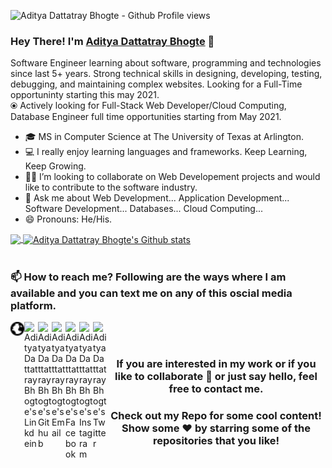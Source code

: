<p align="left"> <img src="https://komarev.com/ghpvc/?username=Abhogte&label=Views&color=blue&style=plastic" alt="Aditya Dattatray Bhogte - Github Profile views" /> </p>

### Hey There! I'm [Aditya Dattatray Bhogte](https://aditya-bhogte.netlify.app/) 👋
Software Engineer learning about software, programming and technologies since last 5+ years. Strong technical skills in designing, developing, testing, debugging, and maintaining complex websites. Looking for a Full-Time opportuninty starting this may 2021.
<br/>
⦿ Actively looking for Full-Stack Web Developer/Cloud Computing, Database Engineer full time opportunities starting from May 2021.

- 🎓 MS in Computer Science at The University of Texas at Arlington.
- 💻 I really enjoy learning languages and frameworks. Keep Learning, Keep Growing. 
- 🤝🏼 I’m looking to collaborate on Web Developement projects and would like to contribute to the software industry.
- 💬 Ask me about Web Development... Application Development... Software Development... Databases... Cloud Computing...
- 😄 Pronouns: He/His.

<a href="https://github.com/Abhogte">
  <img align="center" src="https://github-readme-stats.vercel.app/api/top-langs/?username=Abhogte&theme=light&hide_langs_below=1&layout=compact&langs_count=8" />
</a>
<a href="https://github.com/Abhogte">
 <img align="center" src="https://github-readme-stats.vercel.app/api?username=Abhogte&show_icons=true&theme=light&hide=contribs,prs" alt="Aditya Dattatray Bhogte's Github stats"/>
</a>
<br/>
<br/>

### 📫 How to reach me? Following are the ways where I am available and you can text me on any of this oscial media platform.
<a href="https://aditya-bhogte.netlify.app/" target="_blank"><img align="left" alt="Aditya Dattatray Bhogte's Linkdein" width="22px"                          src="https://raw.githubusercontent.com/iconic/open-iconic/master/svg/globe.svg" /></a>
<a href="https://www.linkedin.com/in/adityabhogte/" target="_blank"><img align="left" alt="Aditya Dattatray Bhogte's Linkdein" width="22px"                          src="https://cdn.jsdelivr.net/npm/simple-icons@v3/icons/linkedin.svg" /></a>
<a href="https://github.com/Abhogte" target="_blank"><img align="left" alt="Aditya Dattatray Bhogte's Github" width="22px" src="https://cdn.jsdelivr.net/npm/simple-icons@v3/icons/github.svg" /></a>
<a href="mailto:abhogte@gmail.com" target="_blank" >
  <img align="left" alt="Aditya Dattatray Bhogte's Email" width="22px" src="https://cdn.jsdelivr.net/npm/simple-icons@3.13.0/icons/gmail.svg" />
</a>
<a href="https://www.facebook.com/aditya.bhogte/" target="_blank" >
  <img align="left" alt="Aditya Dattatray Bhogte's Facebook" width="22px" src="https://cdn.jsdelivr.net/npm/simple-icons@v3/icons/facebook.svg" />
</a>
<a href="https://www.instagram.com/adityabhogte/" target="_blank">
  <img align="left" alt="Aditya Dattatray Bhogte's Instagram" width="22px" src="https://cdn.jsdelivr.net/npm/simple-icons@v3/icons/instagram.svg" />
</a>
<a href="https://twitter.com/AdityaBhogte">
  <img align="left" alt="Aditya Dattatray Bhogte's Twitter" width="22px" src="https://cdn.jsdelivr.net/npm/simple-icons@v3/icons/twitter.svg" />
</a>

<br/>
<br />


<div align="center">
 
### If you are interested in my work or if you like to collaborate 👯 or just say hello, feel free to contact me.
### Check out my Repo for some cool content! Show some ❤️ by starring some of the repositories that you like!

</div>

